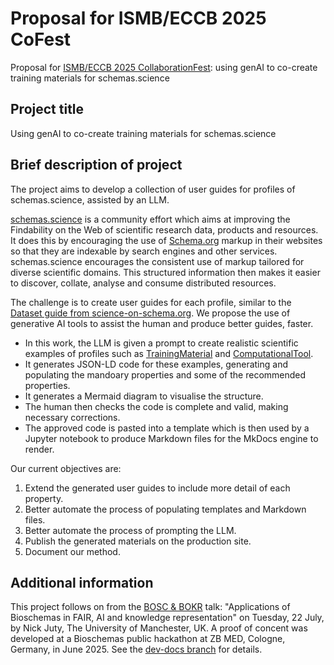 # Proposal for ISMB/ECCB 2025 CoFest

Proposal for [ISMB/ECCB 2025 CollaborationFest](https://www.open-bio.org/events/bosc-2025/ismb-collaborationfest-2025/): using genAI to co-create training materials for schemas.science

## Project title
Using genAI to co-create training materials for schemas.science

## Brief description of project
The project aims to develop a collection of user guides for profiles of schemas.science, assisted by an LLM. 

[schemas.science](https://schemas.science/) is a community effort which aims at improving the Findability on the Web of scientific research data, products and resources. 
It does this by encouraging the use of [Schema.org](https://schema.org/) markup in their websites so that they are indexable by search engines and other services. 
schemas.science encourages the consistent use of markup tailored for diverse scientific domains. 
This structured information then makes it easier to discover, collate, analyse and consume distributed resources.

The challenge is to create user guides for each profile, similar to the [Dataset guide from science-on-schema.org](https://github.com/ESIPFed/science-on-schema.org/blob/main/guides/Dataset.md). We propose the use of generative AI tools to assist the human and produce better guides, faster.

- In this work, the LLM is given a prompt to create realistic scientific examples of profiles such as [TrainingMaterial](https://schemas.science/profiles/TrainingMaterial/) and [ComputationalTool](https://schemas.science/profiles/ComputationalTool/).
- It generates JSON-LD code for these examples, generating and populating the mandoary properties and some of the recommended properties. 
- It generates a Mermaid diagram to visualise the structure.
- The human then checks the code is complete and valid, making necessary corrections. 
- The approved code is pasted into a template which is then used by a Jupyter notebook to produce Markdown files for the MkDocs engine to render.

Our current objectives are:

1. Extend the generated user guides to include more detail of each property.
2. Better automate the process of populating templates and Markdown files.
3. Better automate the process of prompting the LLM.
4. Publish the generated materials on the production site.
5. Document our method.

## Additional information 
This project follows on from the [BOSC & BOKR](https://www.iscb.org/ismbeccb2025/programme-agenda/scientific-programme/bosc) talk: "Applications of Bioschemas in FAIR, AI and knowledge representation" on Tuesday, 22 July, by Nick Juty, The University of Manchester, UK. A proof of concent was developed at a Bioschemas public hackathon at ZB MED, Cologne, Germany, in June 2025. See the [dev-docs branch](https://github.com/schemas-science/schemas-science.github.io/tree/dev-docs) for details.
